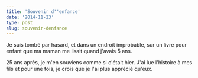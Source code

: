 ```yaml
---
title: 'Souvenir d''enfance'
date: '2014-11-23'
type: post
slug: souvenir-denfance
---
```


Je suis tombé par hasard, et dans un endroit improbable, sur un livre pour enfant que ma maman me lisait quand j'avais 5 ans.

25 ans après, je m'en souviens comme si c'était hier.
J'ai lue l'histoire à mes fils et pour une fois, je crois que je l'ai plus apprécié qu'eux.
